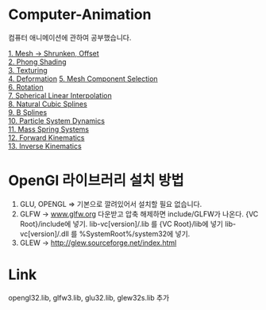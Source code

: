 # Computer-Animation
컴퓨터 애니메이션에 관하여 공부했습니다.

[1.  Mesh -> Shrunken, Offset](https://github.com/minkyokyo/Computer-Animation/tree/main/1.Mesh%20and%20Eigen)  
[2.  Phong Shading ](https://github.com/minkyokyo/Computer-Animation/tree/main/2.%20%20Phong%20Shading)  
[3.  Texturing](https://github.com/minkyokyo/Computer-Animation/tree/main/3.%20%20Texturing)   
[4.  Deformation](https://github.com/minkyokyo/Computer-Animation/tree/main/4.%20%20Deformation) 
[5.  Mesh Component Selection](https://github.com/minkyokyo/Computer-Animation/tree/main/5.%20%20Mesh%20Component%20Selection)    
[6.  Rotation](https://github.com/minkyokyo/Computer-Animation/tree/main/6.%20%20Rotation)  
[7.  Spherical Linear Interpolation](https://github.com/minkyokyo/Computer-Animation/tree/main/7.%20%20Spherical%20Linear%20Interpolation)  
[8.  Natural Cubic Splines](https://github.com/minkyokyo/Computer-Animation/tree/main/8.%20%20Natural%20Cubic%20Splines)  
[9.  B Splines](https://github.com/minkyokyo/Computer-Animation/tree/main/9.%20%20B%20Splines)  
[10. Particle System Dynamics](https://github.com/minkyokyo/Computer-Animation/tree/main/10.%20%20Particle%20System%20Dynamics)  
[11. Mass Spring Systems](https://github.com/minkyokyo/Computer-Animation/tree/main/11.%20%20Mass%20Spring%20Systems)  
[12. Forward Kinematics](https://github.com/minkyokyo/Computer-Animation/tree/main/12.%20%20Forward%20Kinematics)  
[13. Inverse Kinematics](https://github.com/minkyokyo/Computer-Animation/tree/main/13.%20%20Inverse%20Kinematics)  

# OpenGl 라이브러리 설치 방법
1.  GLU, OPENGL => 기본으로 깔려있어서 설치할 필요 없습니다.
2.  GLFW -> www.glfw.org
     다운받고 압축 해제하면 include/GLFW가 나온다. {VC Root}/include에 넣기.
     lib-vc[version]/.lib 를 {VC Root}/lib에 넣기
     lib-vc[version]/.dll 를 %SystemRoot%/system32에 넣기.
4.  GLEW -> http://glew.sourceforge.net/index.html 

# Link
opengl32.lib, glfw3.lib, glu32.lib, glew32s.lib 추가
